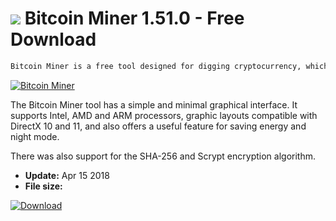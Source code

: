 # ![](https://cdn.softexe.net/static/icon/1/bitcoin-miner-10386.png) Bitcoin Miner 1.51.0 - Free Download

```sh
Bitcoin Miner is a free tool designed for digging cryptocurrency, which is directed to users of Windows 8 and 10. The program allows you to use the processing power of the processor (CPU) and graphics card (GPU).
```
[![Bitcoin Miner](https://gallery.dpcdn.pl/imgc/Tools/81846/g_-_420x350_1.5_-_xfc72ea54-b662-4c49-825f-a98ea940945e.png)](https://softexe.net/win/internet/other/bitcoin-miner:pRchf.html)

The Bitcoin Miner tool has a simple and minimal graphical interface. It supports Intel, AMD and ARM processors, graphic layouts compatible with DirectX 10 and 11, and also offers a useful feature for saving energy and night mode.
 
 There was also support for the SHA-256 and Scrypt encryption algorithm.


- **Update:** Apr 15 2018
- **File size:** 

[![Download](https://cdn.softexe.net/static/img/download.png)](https://softexe.net/win/internet/other/bitcoin-miner:pRchf.html)

